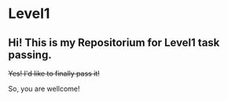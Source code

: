 # Level1

## Hi! This is my Repositorium for Level1 task passing.

~~Yes! I'd like to finally pass it!~~

So, you are wellcome!
